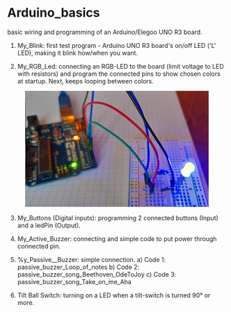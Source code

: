 # Arduino_basics
basic wiring and programming of an Arduino/Elegoo UNO R3 board.



1. My_Blink: first test program - Arduino UNO R3 board's on/off LED ('L' LED), making it blink how/when you want.

2. My_RGB_Led: connecting an RGB-LED to the board (limit voltage to LED with resistors) and program the connected pins to show chosen colors at startup.  Next, keeps looping between colors.

<p align="center">
  <img src="https://github.com/CityTropes/Arduino_basics/blob/adc775e7ae417fe651b5e3db47e7af85b4a961ac/media/rgb_connected.png" />
</p>

3. My_Buttons (Digital inputs): programming 2 connected buttons (Input) and a ledPin (Output).

4. My_Active_Buzzer: connecting and simple code to put power through connected pin.

5. %y_Passive__Buzzer: simple connection. 
    a) Code 1: passive_buzzer_Loop_of_notes
    b) Code 2: passive_buzzer_song_Beethoven_OdeToJoy
    c) Code 3: passive_buzzer_song_Take_on_me_Aha 
      
6. Tilt Ball Switch: turning on a LED when a tilt-switch is turned 90° or more.

